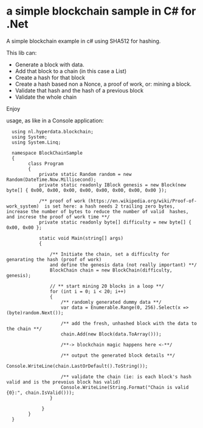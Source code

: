 # a simple blockchain sample in C# for .Net
A simple blockchain example in c# using SHA512 for hashing.

This lib can:

- Generate a block with data.
- Add that block to a chain (in this case a List<T>)
- Create a hash for that block
- Create a hash based non a Nonce, a proof of work, or: mining a block.
- Validate that hash and the hash of a previous block
- Validate the whole chain

Enjoy

usage, as like in a Console application:

      using nl.hyperdata.blockchain;
      using System;
      using System.Linq;

      namespace BlockChainSample
      {
            class Program
            {
                private static Random random = new Random(DateTime.Now.Millisecond);
                private static readonly IBlock genesis = new Block(new byte[] { 0x00, 0x00, 0x00, 0x00, 0x00, 0x00, 0x00, 0x00 });

                /** proof of work (https://en.wikipedia.org/wiki/Proof-of-work_system)  is set here: a hash needs 2 trailing zero bytes, increase the number of bytes to reduce the number of valid  hashes, and increse the proof of work time **/
                private static readonly byte[] difficulty = new byte[] { 0x00, 0x00 };

                static void Main(string[] args)
                {

                    /** Initiate the chain, set a difficulty for genarating the hash (proof of work) 
                    and define the genesis data (not really important) **/
                    BlockChain chain = new BlockChain(difficulty, genesis);

                    // ** start mining 20 blocks in a loop **/
                    for (int i = 0; i < 20; i++)
                    {
                        /** randomly generated dummy data **/
                        var data = Enumerable.Range(0, 256).Select(x => (byte)random.Next());

                        /** add the fresh, unhashed block with the data to the chain **/
                        chain.Add(new Block(data.ToArray()));

                        /**-> blockchain magic happens here <-**/

                        /** output the generated block details **/
                        Console.WriteLine(chain.LastOrDefault().ToString());

                        /** validate the chain (ie: is each block's hash valid and is the prevoius block has valid)
                        Console.WriteLine(String.Format("Chain is valid {0}:", chain.IsValid()));
                    }

                 }
            }
      }

